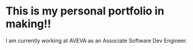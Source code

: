 # This is my personal portfolio in making!!

I am currently working at AVEVA as an Associate Software Dev Engineer.